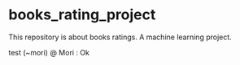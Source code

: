 # books_rating_project
This repository is about books ratings.  A machine learning project. 

test (~mori)
@ Mori : Ok 
